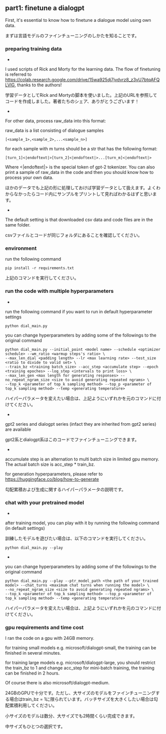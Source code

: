 
## part1: finetune a dialogpt
First, it's essential to know how to finetune a dialogue model using own data. 

まずは言語モデルのファインチューニングのしかたを知ることです。

### preparing training data

-
I used scripts of Rick and Morty for the learning data. The flow of finetuning is referred to https://colab.research.google.com/drive/15wa925dj7jvdvrz8_z3vU7btqAFQLVlG, thanks to the authors!

学習データとしてRick and Mortyの脚本を使いました。上記のURLを参照してコードを作成しました。著者たちのシェア、ありがとうございます！

-
For other data, process raw_data into this format:

raw_data is a list consisting of dialogue samples
```
[<sample_1>,<sample_2>,...<sample_n>]
```
for each sample with m turns should be a str that has the following format:
```
[turn_1]<|endoftext|>[turn_2]<|endoftext|>...[turn_m]<|endoftext|>
```

Where <|endoftext|> is the special token of gpt-2 tokenizer. You can also print a sample of raw_data in the code and then you should know how to process your own data. 

ほかのデータでも上記の形に処理しておけば学習データとして扱えます。よくわからなかったらコード内にサンプルをプリントして見ればわかるはずと思います。

-
The default setting is that downloaded csv data and code files are in the same folder. 

csvファイルとコードが同じフォルダにあることを確認してください。

### environment
run the following command
```
pip install -r requirements.txt
```
上記のコマンドを実行してください。

### run the code with multiple hyperparameters
-
run the following command if you want to run in default hyperparameter settings
```
python dial_main.py
```
you can change hyperparameters by adding some of the followings to the original command
```
python dial_main.py --initial_point <model name> --schedule <optimizer schedule> --wm_ratio <warmup steps's ratio> \
--max_len_dial <padding length> --lr <max learning rate> --test_size <ratio to divide to valid set> \
--train_bz <training batch_size> --acc_step <accumulate step> --epoch <training epoches> --log_step <intervals to print loss> \
--max_len_gen <max length for generating responses> --no_repeat_ngram_size <size to avoid generating repeated ngrams> \
--top_k <parameter of top_k sampling method> --top_p <parameter of top_k sampling method> --temp <generating temperature> 
```

ハイパーパラメータを変えたい場合は、上記ようにいずれかを元のコマンドに付けてください。

-
gpt2 series and dialogpt series (infact they are inherited from gpt2 series) are available

gpt2系とdialogpt系はこのコードでファインチューニングできます。

-
accumulate step is an alternation to multi batch size in limited gpu memory. The actual batch size is acc_step * train_bz. 

for generation hyperparameters, please refer to https://huggingface.co/blog/how-to-generate

勾配累積および生成に関するハイパーパラメータの説明です。

### chat with your pretrained model
-
after training model, you can play with it by running the following command (in default settings)

訓練したモデルを遊びたい場合は、以下のコマンドを実行してください。

```
python dial_main.py --play
```

-
you can change hyperparameters by adding some of the followings to the original command
```
python dial_main.py --play --ptr_model_path <the path of your trained model> --chat_turns <maximum chat turns when running the model> \
--no_repeat_ngram_size <size to avoid generating repeated ngrams> \
--top_k <parameter of top_k sampling method> --top_p <parameter of top_k sampling method> --temp <generating temperature> 
```

ハイパーパラメータを変えたい場合は、上記ようにいずれかを元のコマンドに付けてください。

### gpu requirements and time cost

I ran the code on a gpu with 24GB memory.

for training small models e.g. microsoft/dialogpt-small, the training can be finished in several minutes. 

for training large models e.g. microsoft/dialogpt-large, you should restrict the train_bz to 1 and change acc_step for mini-batch training, the training can be finished in 2 hours. 

Of course there is also microsoft/dialogpt-medium. 

24GBのGPUで十分です。ただし、大サイズのモデルをファインチューニングする場合はtrain_bz = 1に限られています。バッチサイズを大きくしたい場合は勾配累積利用してください。 

小サイズのモデルは数分、大サイズでも2時間くらい完成できます。

中サイズもひとつの選択です。

